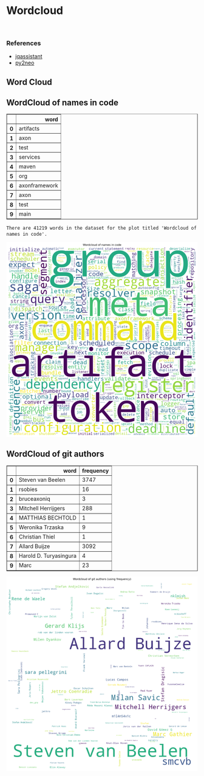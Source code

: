 # Wordcloud
<br>  

### References
- [jqassistant](https://jqassistant.org)
- [py2neo](https://py2neo.org/2021.1/)





## Word Cloud

## WordCloud of names in code




<div>
<table border="1" class="dataframe">
  <thead>
    <tr style="text-align: right;">
      <th></th>
      <th>word</th>
    </tr>
  </thead>
  <tbody>
    <tr>
      <th>0</th>
      <td>artifacts</td>
    </tr>
    <tr>
      <th>1</th>
      <td>axon</td>
    </tr>
    <tr>
      <th>2</th>
      <td>test</td>
    </tr>
    <tr>
      <th>3</th>
      <td>services</td>
    </tr>
    <tr>
      <th>4</th>
      <td>maven</td>
    </tr>
    <tr>
      <th>5</th>
      <td>org</td>
    </tr>
    <tr>
      <th>6</th>
      <td>axonframework</td>
    </tr>
    <tr>
      <th>7</th>
      <td>axon</td>
    </tr>
    <tr>
      <th>8</th>
      <td>test</td>
    </tr>
    <tr>
      <th>9</th>
      <td>main</td>
    </tr>
  </tbody>
</table>
</div>



    There are 41219 words in the dataset for the plot titled 'Wordcloud of names in code'.



    
![png](Wordcloud_files/Wordcloud_14_1.png)
    


## WordCloud of git authors




<div>
<table border="1" class="dataframe">
  <thead>
    <tr style="text-align: right;">
      <th></th>
      <th>word</th>
      <th>frequency</th>
    </tr>
  </thead>
  <tbody>
    <tr>
      <th>0</th>
      <td>Steven van Beelen</td>
      <td>3747</td>
    </tr>
    <tr>
      <th>1</th>
      <td>rsobies</td>
      <td>16</td>
    </tr>
    <tr>
      <th>2</th>
      <td>bruceaxoniq</td>
      <td>3</td>
    </tr>
    <tr>
      <th>3</th>
      <td>Mitchell Herrijgers</td>
      <td>288</td>
    </tr>
    <tr>
      <th>4</th>
      <td>MATTHIAS BECHTOLD</td>
      <td>1</td>
    </tr>
    <tr>
      <th>5</th>
      <td>Weronika Trzaska</td>
      <td>9</td>
    </tr>
    <tr>
      <th>6</th>
      <td>Christian Thiel</td>
      <td>1</td>
    </tr>
    <tr>
      <th>7</th>
      <td>Allard Buijze</td>
      <td>3092</td>
    </tr>
    <tr>
      <th>8</th>
      <td>Harold D. Turyasingura</td>
      <td>4</td>
    </tr>
    <tr>
      <th>9</th>
      <td>Marc</td>
      <td>23</td>
    </tr>
  </tbody>
</table>
</div>




    
![png](Wordcloud_files/Wordcloud_17_0.png)
    

